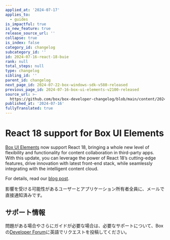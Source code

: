 ```yaml
---
applied_at: '2024-07-17'
applies_to:
  - guides
is_impactful: true
is_new_feature: true
release_source_url: ''
collapse: true
is_index: false
category_id: changelog
subcategory_id: ''
id: 2024-07-16-react-18-buie
rank: null
total_steps: null
type: changelog
sibling_id: ''
parent_id: changelog
next_page_id: 2024-07-22-box-windows-sdk-v580-released
previous_page_id: 2024-07-16-box-ui-elements-v2100-released
source_url: >-
  https://github.com/box/box-developer-changelog/blob/main/content/2024/07-16-react-18-buie.md
published_at: '2024-07-16'
fullyTranslated: true
---
```

# React 18 support for Box UI Elements

[Box UI Elements][1] now support React 18, bringing a whole new level of flexibility and functionality for content collaboration in third-party apps. With this update, you can leverage the power of React 18’s cutting-edge features, drive innovation with latest front-end stack, while seamlessly integrating with the intelligent content cloud.

<!-- more -->

For details, read our [blog post][2].

影響を受ける可能性があるユーザーとアプリケーション所有者全員に、メールで直接通知済みです。

## サポート情報

問題がある場合やさらにガイドが必要な場合は、必要なサポートについて、Boxの[Developer Forum][2]に英語でリクエストを投稿してください。

[1]: g://embed/ui-elements

[2]: https://medium.com/box-developer-blog/seamless-integration-box-ui-elements-and-react-18-compatibility-4db97a09ff01

[3]: https://forum.box.com/

